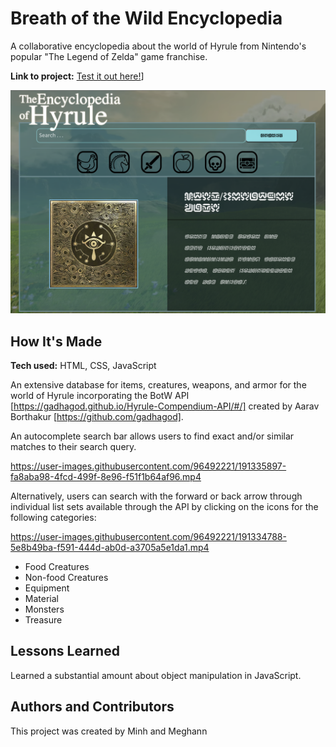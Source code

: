 # Breath of the Wild Encyclopedia
A collaborative encyclopedia about the world of Hyrule from Nintendo's popular "The Legend of Zelda" game franchise.

**Link to project:** [Test it out here!](https://botw-encyclopedia.netlify.app/)]

![home page](assets/homepage.png)

## How It's Made

**Tech used:** HTML, CSS, JavaScript

An extensive database for items, creatures, weapons, and armor for the world of Hyrule incorporating the BotW API [https://gadhagod.github.io/Hyrule-Compendium-API/#/] created by Aarav Borthakur [https://github.com/gadhagod]. 

An autocomplete search bar allows users to find exact and/or similar matches to their search query.

https://user-images.githubusercontent.com/96492221/191335897-fa8aba98-4fcd-499f-8e96-f51f1b64af96.mp4

Alternatively, users can search with the forward or back arrow through individual list sets available through the API by clicking on the icons for the following categories:

https://user-images.githubusercontent.com/96492221/191334788-5e8b49ba-f591-444d-ab0d-a3705a5e1da1.mp4


* Food Creatures
* Non-food Creatures
* Equipment
* Material
* Monsters
* Treasure

## Lessons Learned

Learned a substantial amount about object manipulation in JavaScript.

## Authors and Contributors

This project was created by Minh and Meghann
